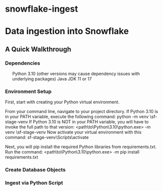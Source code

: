 # snowflake-ingest
<h1>Data ingestion into Snowflake</h1>

<h2>A Quick Walkthrough</h2>

<h3>Dependencies</h3>
<ul>
  Python 3.10 (other versions may cause dependency issues with underlying packages)
  Java JDK 11 or 17
</ul>

<h3>Environment Setup</h3>
<body>
First, start with creating your Python virtual environment.
  
  From your command line, navigate to your project directory.
  If Python 3.10 is in your PATH variable, execute the following command:
    python -m venv \sf-stage-venv
  If Python 3.10 is NOT in your PATH variable, you will have to invoke the full path to that version:
    <path\to\Python\3.10\python.exe> -m venv \sf-stage-venv
  Now activate your virtual environment with this command:
    sf-stage-venv\Scripts\activate

Next, you will pip install the required Python libraries from requirements.txt.
  Run the command:
    <path\to\Python\3.10\python.exe> -m pip install requirements.txt
  
</body>

<h3>Create Database Objects</h3>

<h3>Ingest via Python Script</h3>
